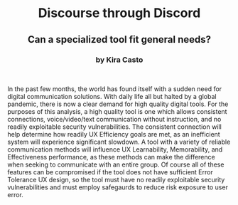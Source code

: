 <span align="center">
  <h1>Discourse through Discord</h1>
  <h2>Can a specialized tool fit general needs?</h2>
  <h3>by Kira Casto</h3>
</span>
<br>
<p>In the past few months, the world has found itself with a sudden need for digital communication solutions. With daily life all but halted by a global pandemic, there is now a clear demand for high quality digital tools. For the purposes of this analysis, a high quality tool is one which allows consistent connections, voice/video/text communication without instruction, and no readily exploitable security vulnerabilities. The consistent connection will help determine how readily UX Efficiency goals are met, as an inefficient system will experience significant slowdown. A tool with a variety of reliable communication methods will influence UX Learnability, Memorability, and Effectiveness performance, as these methods can make the difference when seeking to communicate with an entire group. Of course all of these features can be compromised if the tool does not have sufficient Error Tolerance UX design, so the tool must have no readily exploitable security vulnerabilities and must employ safegaurds to reduce risk exposure to user error.</p>

